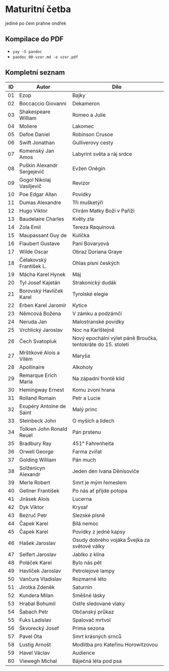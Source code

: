 # Maturitní četba

jediné po čem prahne ondřek

## Kompilace do PDF

- `yay -S pandoc`
- `pandoc 00-vzor.md -o vzor.pdf`

## Kompletní seznam

| **ID** | **Autor**                  | **Dílo**                                                     |
| ------ | -------------------------- | ------------------------------------------------------------ |
| 01     | Ezop                       | Bajky                                                        |
| 02     | Boccaccio Giovanni         | Dekameron                                                    |
| 03     | Shakespeare William        | Romeo a Julie                                                |
| 04     | Moliere                    | Lakomec                                                      |
| 05     | Defoe Daniel               | Robinson Crusoe                                              |
| 06     | Swift Jonathan             | Gulliverovy cesty                                            |
| 07     | Komenský Jan Amos          | Labyrint světa a ráj srdce                                   |
| 08     | Puškin Alexandr Sergejevič | Evžen Oněgin                                                 |
| 09     | Gogol Nikolaj Vasiljevič   | Revizor                                                      |
| 10     | Poe Edgar Allan            | Povídky                                                      |
| 11     | Dumas Alexandre            | Tři mušketýři                                                |
| 12     | Hugo Viktor                | Chrám Matky Boží v Paříži                                    |
| 13     | Baudelaire Charles         | Květy zla                                                    |
| 14     | Zola Emil                  | Tereza Raquinová                                             |
| 15     | Maupassant Guy de          | Kulička                                                      |
| 16     | Flaubert Gustave           | Paní Bovaryová                                               |
| 17     | Wilde Oscar                | Obraz Doriana Graye                                          |
| 18     | Čelakovský František L.    | Ohlas písní českých                                          |
| 19     | Mácha Karel Hynek          | Máj                                                          |
| 20     | Tyl Josef Kajetán          | Strakonický dudák                                            |
| 21     | Borovský Havlíček Karel    | Tyrolské elegie                                              |
| 22     | Erben Karel Jaromír        | Kytice                                                       |
| 23     | Němcová Božena             | V zámku a podzámčí                                           |
| 24     | Neruda Jan                 | Malostranské povídky                                         |
| 25     | Vrchlický Jaroslav         | Noc na Karlštejně                                            |
| 26     | Čech Svatopluk             | Nový epochální výlet páně Broučka, tentokráte do 15. století |
| 27     | Mrštíkové Alois a Vilém    | Maryša                                                       |
| 28     | Apollinaire                | Alkoholy                                                     |
| 29     | Remarque Erich Maria       | Na západní frontě klid                                       |
| 30     | Hemingway Ernest           | Komu zvoní hrana                                             |
| 31     | Rolland Romain             | Petr a Lucie                                                 |
| 32     | Exupéry Antoine de Saint   | Malý princ                                                   |
| 33     | Steinbeck John             | O myších a lidech                                            |
| 34     | Tolkien John Ronald Reuel  | Pán prstenu                                                  |
| 35     | Bradbury Ray               | 451° Fahrenheita                                             |
| 36     | Orwell George              | Farma zvířat                                                 |
| 37     | Golding William            | Pán much                                                     |
| 38     | Solženicyn Alexandr        | Jeden den Ivana Děnisoviče                                   |
| 39     | Merle Robert               | Smrt je mým řemeslem                                         |
| 40     | Gellner František          | Po nás ať přijde potopa                                      |
| 41     | Jirásek Alois              | Lucerna                                                      |
| 42     | Dyk Viktor                 | Krysař                                                       |
| 43     | Bezruč Petr                | Slezské písně                                                |
| 44     | Čapek Karel                | Bílá nemoc                                                   |
| 45     | Čapek Karel                | Povídky z jedné kapsy                                        |
| 46     | Hašek Jaroslav             | Osudy dobrého vojáka Švejka za světové války                 |
| 47     | Seifert Jaroslav           | Jablko z klína                                               |
| 48     | Poláček Karel              | Bylo nás pět                                                 |
| 49     | Havlíček Jaroslav          | Petrolejové lampy                                            |
| 50     | Vančura Vladislav          | Rozmarné léto                                                |
| 51     | Jirotka Zdeněk             | Saturnin                                                     |
| 52     | Kundera Milan              | Směšné lásky                                                 |
| 53     | Hrabal Bohumil             | Ostře sledované vlaky                                        |
| 54     | Šabach Petr                | Občanský průkaz                                              |
| 55     | Fuks Ladislav              | Spalovač mrtvol                                              |
| 56     | Škvorecký Josef            | Prima sezona                                                 |
| 57     | Pavel Ota                  | Smrt krásných srnců                                          |
| 58     | Lustig Arnošt              | Modlitba pro Kateřinu Horowitzovou                           |
| 59     | Havel Václav               | Audience                                                     |
| 60     | Viewegh Michal             | Báječná léta pod psa                                         |
